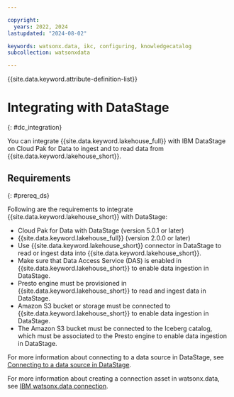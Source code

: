 ```yaml
---

copyright:
  years: 2022, 2024
lastupdated: "2024-08-02"

keywords: watsonx.data, ikc, configuring, knowledgecatalog
subcollection: watsonxdata

---
```


{{site.data.keyword.attribute-definition-list}}

# Integrating with DataStage
{: #dc_integration}

You can integrate {{site.data.keyword.lakehouse_full}} with IBM DataStage on Cloud Pak for Data to ingest and to read data from {{site.data.keyword.lakehouse_short}}.

## Requirements
{: #prereq_ds}

Following are the requirements to integrate {{site.data.keyword.lakehouse_short}} with DataStage:

- Cloud Pak for Data with DataStage (version 5.0.1 or later)
- {{site.data.keyword.lakehouse_full}} (version 2.0.0 or later)
- Use {{site.data.keyword.lakehouse_short}} connector in DataStage to read or ingest data into {{site.data.keyword.lakehouse_short}}.
- Make sure that Data Access Service (DAS) is enabled in {{site.data.keyword.lakehouse_short}} to enable data ingestion in DataStage.
- Presto engine must be provisioned in {{site.data.keyword.lakehouse_short}} to read and ingest data in DataStage.
- Amazon S3 bucket or storage must be connected to {{site.data.keyword.lakehouse_short}} to enable data ingestion in DataStage.
- The Amazon S3 bucket must be connected to the Iceberg catalog, which must be associated to the Presto engine to enable data ingestion in DataStage.

For more information about connecting to a data source in DataStage, see [Connecting to a data source in DataStage](https://www.ibm.com/docs/en/cloud-paks/cp-data/5.0.x?topic=connectors-connecting-data-source-in-datastage).

For more information about creating a connection asset in watsonx.data, see [IBM watsonx.data connection](https://www.ibm.com/docs/en/cloud-paks/cp-data/5.0.x?topic=connectors-watsonxdata-connection).
